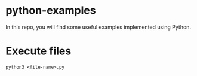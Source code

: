 # python-examples

In this repo, you will find some useful examples implemented using Python.

# Execute files

```
python3 <file-name>.py
```
